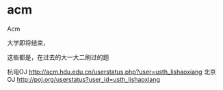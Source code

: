 # acm

Acm

大学即将结束，

这些都是，在过去的大一大二刷过的题

杭电OJ    http://acm.hdu.edu.cn/userstatus.php?user=usth_lishaoxiang
北京OJ    http://poj.org/userstatus?user_id=usth_lishaoxiang
